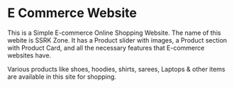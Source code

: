 # E Commerce Website
This is a Simple E-commerce Online Shopping Website. The name of this webite is SSRK Zone. It has a Product slider with images, a Product section with Product Card, and all the necessary features that E-commerce websites have.

Various products like shoes, hoodies, shirts, sarees, Laptops & other items are available in this site for shopping.
